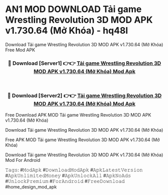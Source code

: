 # AN1 MOD DOWNLOAD Tải game Wrestling Revolution 3D MOD APK v1.730.64 (Mở Khóa) - hq48l
Download Tải game Wrestling Revolution 3D MOD APK v1.730.64 (Mở Khóa) Free Mod APK

<div align="center">
<h3>🔴 Download [Server1] 👉👉 <a href="https://apk-comot.site?title=Tải_game_Wrestling_Revolution_3D_MOD_APK_v1.730.64_(Mở_Khóa)">Tải game Wrestling Revolution 3D MOD APK v1.730.64 (Mở Khóa) Mod Apk</a></h3><br>

<h3>🔴 Download [Server2] 👉👉 <a href="https://apk-comot.site?title=Tải_game_Wrestling_Revolution_3D_MOD_APK_v1.730.64_(Mở_Khóa)">Tải game Wrestling Revolution 3D MOD APK v1.730.64 (Mở Khóa) Mod Apk</a></h3>
</div>


Free Download APK MOD Tải game Wrestling Revolution 3D MOD APK v1.730.64 (Mở Khóa)

Download Tải game Wrestling Revolution 3D MOD APK v1.730.64 (Mở Khóa) 

Free APK MOD Tải game Wrestling Revolution 3D MOD APK v1.730.64 (Mở Khóa) 

Download Tải game Wrestling Revolution 3D MOD APK v1.730.64 (Mở Khóa) Mod For Android

𝚃𝚊𝚐𝚜: #𝙼𝚘𝚍𝙰𝚙𝚔 #𝙳𝚘𝚠𝚗𝚕𝚘𝚊𝚍𝙼𝚘𝚍𝙰𝚙𝚔 #𝙰𝚙𝚔𝙻𝚊𝚝𝚎𝚜𝚝𝚅𝚎𝚛𝚜𝚒𝚘𝚗 #𝙰𝚙𝚔𝚄𝚗𝚕𝚒𝚖𝚒𝚝𝚎𝚍𝙼𝚘𝚗𝚎𝚢 #𝙰𝚙𝚔𝚄𝚗𝚕𝚘𝚌𝚔𝙰𝚕𝚕 #𝙰𝚙𝚔𝙽𝚘𝙰𝚍𝚜 #𝚄𝚗𝚕𝚘𝚌𝚔𝙿𝚛𝚎𝚖𝚒𝚞𝚖 #𝙵𝚘𝚛𝙰𝚗𝚍𝚛𝚘𝚒𝚍 #𝙵𝚛𝚎𝚎𝙳𝚘𝚠𝚗𝚕𝚘𝚊𝚍 #home_design_mod_apk